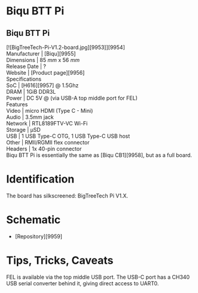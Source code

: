 # Biqu BTT Pi
Biqu BTT Pi  
---  
[![BigTreeTech-Pi-V1.2-board.jpg][9953]][9954]  
Manufacturer |  [Biqu][9955]  
Dimensions |  85 _mm_ x 56 _mm_  
Release Date |  ?   
Website |  [Product page][9956]  
Specifications   
SoC |  [H616][9957] @ 1.5Ghz   
DRAM |  1GiB DDR3L   
Power |  DC 5V @ (via USB-A top middle port for FEL)   
Features   
Video |  micro HDMI (Type C - Mini)   
Audio |  3.5mm jack   
Network |  RTL8189FTV-VC Wi-Fi   
Storage |  µSD   
USB |  1 USB Type-C OTG, 1 USB Type-C USB host   
Other |  RMII/RGMII flex connector   
Headers |  1x 40-pin connector   
Biqu BTT Pi is essentially the same as [Biqu CB1][9958], but as a full board. 
# Identification
The board has silkscreened: BigTreeTech Pi V1.X. 
# Schematic
  * [Repository][9959]

# Tips, Tricks, Caveats
FEL is available via the top middle USB port. 
The USB-C port has a CH340 USB serial converter behind it, giving direct access to UART0.
